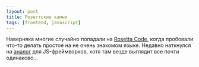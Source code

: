 ```yaml
---
layout: post
title: Розеттские камни
tags: [frontend, javascript]
---
```

Наверняка многие случайно попадали на [Rosetta Code](https://rosettacode.org), когда пробовали что-то делать простое на не очень знакомом языке. Недавно наткнулся на [аналог](https://component-party.dev/) для JS-фреймворков, хотя там везде выглядит все почти одинаково... 


